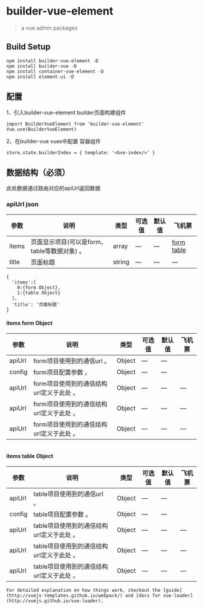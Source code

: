 # builder-vue-element

> a vue admin packages


## Build Setup
```
npm install builder-vue-element -D
npm install builder-vue -D
npm install container-vue-element -D
npm install element-ui -D

```
## 配置
1、引入builder-vue-element builder页面构建组件
```
import BuilderVueElement from 'builder-vue-element'
Vue.use(BuilderVueElement)
```
2、在builder-vue vuex中配置 容器组件
```
store.state.builderIndex = { template: '<bve-index/>' }
```
## 数据结构（必须）
此处数据通过路由对应的apiUrl返回数据
### apiUrl json
| 参数      | 说明          | 类型      | 可选值                           | 默认值  | 飞机票 |
|---------- |-------------- |---------- |--------------------------------  |-------- |-------- |
| items | 页面显示项目(可以是form、table等数据对象) 。| array | — | — | [form](#items-form-object) [table](#items-table-object) |
| title | 页面标题  | string | — | — | — |
```
{
  'items':[
    0:{form Object},
    1:{table Object}
  ],
  'title': '页面标题'
}
```
#### items form Object
| 参数      | 说明          | 类型      | 可选值                           | 默认值  | 飞机票 |
|---------- |-------------- |---------- |--------------------------------  |-------- |-------- |
| apiUrl | form项目使用到的通信url 。| Object | — | — |
| config | form项目配置参数 。| Object | — | — |
| apiUrl | form项目使用到的通信结构url定义于此处 。| Object | — | — | — |
| apiUrl | form项目使用到的通信结构url定义于此处 。| Object | — | — | — |
| apiUrl | form项目使用到的通信结构url定义于此处 。| Object | — | — | — |
```
```
#### items table Object
| 参数      | 说明          | 类型      | 可选值                           | 默认值  | 飞机票 |
|---------- |-------------- |---------- |--------------------------------  |-------- |-------- |
| apiUrl | table项目使用到的通信url 。| Object | — | — |
| config | table项目配置参数 。| Object | — | — |
| apiUrl | table项目使用到的通信结构url定义于此处 。| Object | — | — | — |
| apiUrl | table项目使用到的通信结构url定义于此处 。| Object | — | — | — |
| apiUrl | table项目使用到的通信结构url定义于此处 。| Object | — | — | — |
```
For detailed explanation on how things work, checkout the [guide](http://vuejs-templates.github.io/webpack/) and [docs for vue-loader](http://vuejs.github.io/vue-loader).
